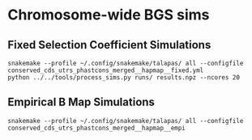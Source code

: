 # Chromosome-wide BGS sims


## Fixed Selection Coefficient Simulations

    snakemake --profile ~/.config/snakemake/talapas/ all --configfile conserved_cds_utrs_phastcons_merged__hapmap__fixed.yml
    python ../../tools/process_sims.py runs/ results.npz --ncores 20


##  Empirical B Map Simulations

    
    snakemake --profile ~/.config/snakemake/talapas/ all --configfile conserved_cds_utrs_phastcons_merged__hapmap__empi
